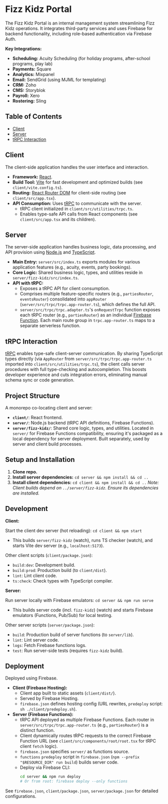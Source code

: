 # Fizz Kidz Portal

The Fizz Kidz Portal is an internal management system streamlining Fizz Kidz operations. It integrates third-party services and uses Firebase for backend functionality, including role-based authentication via Firebase Auth.

**Key Integrations:**

*   **Scheduling:** Acuity Scheduling (for holiday programs, after-school programs, play lab)
*   **Payments:** Square
*   **Analytics:** Mixpanel
*   **Email:** SendGrid (using MJML for templating)
*   **CRM:** Zoho
*   **CMS:** Storyblok
*   **Payroll:** Xero
*   **Rostering:** Sling

## Table of Contents

*   [Client](#client)
*   [Server](#server)
*   [tRPC Interaction](#trpc-interaction)

## Client

The client-side application handles the user interface and interaction.

*   **Framework:** [React](https://react.dev/).
*   **Build Tool:** [Vite](https://vitejs.dev/) for fast development and optimized builds (see `client/vite.config.ts`).
*   **Routing:** [React Router DOM](https://reactrouter.com/) for client-side routing (see `client/src/app.tsx`).
*   **API Consumption:** Uses [tRPC](https://trpc.io/) to communicate with the server.
    *   tRPC client initialized in `client/src/utilities/trpc.ts`.
    *   Enables type-safe API calls from React components (see `client/src/app.tsx` and its children).

## Server

The server-side application handles business logic, data processing, and API provision using [Node.js](https://nodejs.org/) and [TypeScript](https://www.typescriptlang.org/).

*   **Main Entry:** `server/src/index.ts` exports modules for various application features (e.g., acuity, events, party bookings).
*   **Core Logic:** Shared business logic, types, and utilities reside in `server/fizz-kidz/src/index.ts`.
*   **API with tRPC:**
    *   Exposes a tRPC API for client consumption.
    *   Comprises multiple feature-specific routers (e.g., `partiesRouter`, `eventsRouter`) consolidated into `appRouter` (`server/src/trpc/trpc.app-router.ts`), which defines the full API.
    *   `server/src/trpc/trpc.adapter.ts`'s `onRequestTrpc` function exposes each tRPC router (e.g., `partiesRouter`) as an individual [Firebase Function](https://firebase.google.com/docs/functions). Each main route group in `trpc.app-router.ts` maps to a separate serverless function.

## tRPC Interaction

[tRPC](https://trpc.io/) enables type-safe client-server communication. By sharing TypeScript types directly (via `AppRouter` from `server/src/trpc/trpc.app-router.ts` imported into `client/src/utilities/trpc.ts`), the client calls server procedures with full type-checking and autocompletion. This boosts developer experience and cuts integration errors, eliminating manual schema sync or code generation.

## Project Structure

A monorepo co-locating client and server:

*   **`client/`**: React frontend.
*   **`server/`**: Node.js backend (tRPC API definitions, Firebase Functions).
*   **`server/fizz-kidz/`**: Shared core logic, types, and utilities. Located in `server/` for Firebase Functions compatibility, ensuring it's packaged as a local dependency for server deployment. Built separately, used by server and client build processes.

## Setup and Installation

1.  **Clone repo.**
2.  **Install server dependencies:** `cd server && npm install && cd ..`
3.  **Install client dependencies:** `cd client && npm install && cd ..`
    *Note: Client builds depend on `../server/fizz-kidz`. Ensure its dependencies are installed.*

## Development

**Client:**

Start the client dev server (hot reloading): `cd client && npm start`
*   This builds `server/fizz-kidz` (watch), runs TS checker (watch), and starts Vite dev server (e.g., `localhost:5173`).

Other client scripts (`client/package.json`):
*   `build:dev`: Development build.
*   `build:prod`: Production build (to `client/dist`).
*   `lint`: Lint client code.
*   `ts:check`: Check types with TypeScript compiler.

**Server:**

Run server locally with Firebase emulators: `cd server && npm run serve`
*   This builds server code (incl. `fizz-kidz`) (watch) and starts Firebase emulators (Functions, Pub/Sub) for local testing.

Other server scripts (`server/package.json`):
*   `build`: Production build of server functions (to `server/lib`).
*   `lint`: Lint server code.
*   `logs`: Fetch Firebase functions logs.
*   `test`: Run server-side tests (requires `fizz-kidz` build).

## Deployment

Deployed using Firebase.

*   **Client (Firebase Hosting):**
    *   Client app built to static assets (`client/dist/`).
    *   Served by Firebase Hosting.
    *   `firebase.json` defines hosting config (URL rewrites, `predeploy` script: `sh ./client/predeploy.sh`).
*   **Server (Firebase Functions):**
    *   tRPC API deployed as multiple Firebase Functions. Each router in `server/src/trpc/trpc.app-router.ts` (e.g., `partiesRouter`) is a distinct function.
    *   Client dynamically routes tRPC requests to the correct Firebase Function URL (see `client/src/components/root/root.tsx` for tRPC client `fetch` logic).
    *   `firebase.json` specifies `server/` as functions source.
    *   `functions` `predeploy` script in `firebase.json` (`npm --prefix "$RESOURCE_DIR" run build`) builds server code.
    *   Deploy via Firebase CLI:
        ```bash
        cd server && npm run deploy
        # Or from root: firebase deploy --only functions
        ```

See `firebase.json`, `client/package.json`, `server/package.json` for detailed configurations.
